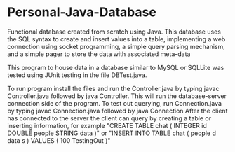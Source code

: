 # Personal-Java-Database
Functional database created from scratch using Java. This database uses the SQL syntax to create and insert values into a table, implementing a web connection using socket programming, a simple query parsing mechanism, and a simple pager to store the data with associated meta-data

This program to house data in a database similar to MySQL or SQLLite was tested using JUnit testing in the file DBTest.java.

To run program install the files and run the Controller.java by typing javac Controller.java followed by java Controller. 
This will run the database-server connection side of the program. 
To test out querying, run Connection.java by typing javac Connection.java followed by java Connection
After the client has connected to the server the client can query by creating a table or inserting information, for example
"CREATE TABLE chat ( INTEGER id DOUBLE people STRING data )" or "INSERT INTO TABLE chat ( people d data s ) VALUES ( 100 TestingOut )"
